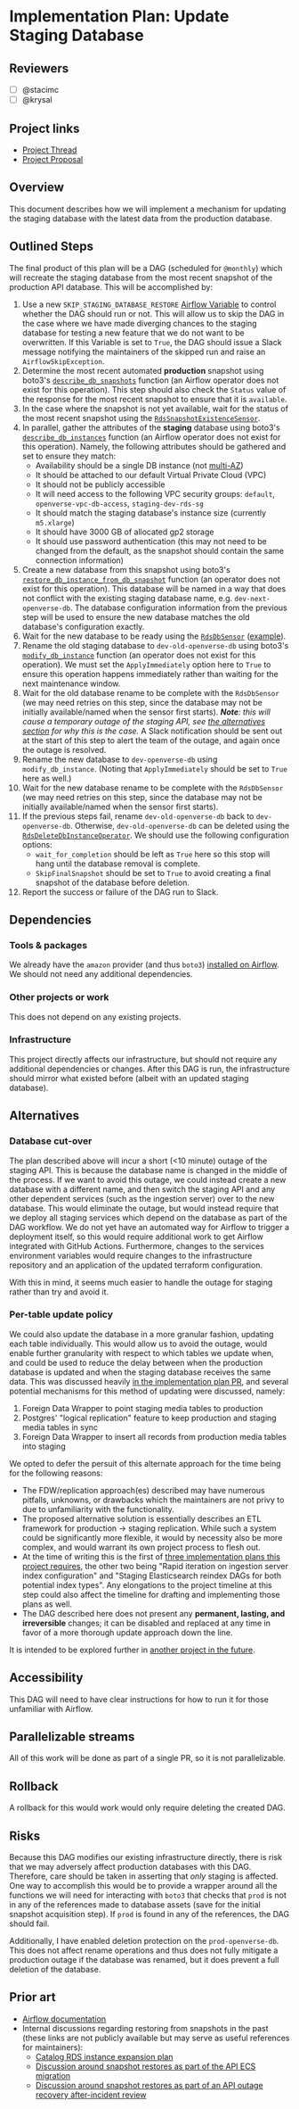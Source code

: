 # Implementation Plan: Update Staging Database

<!-- See the implementation plan guide for more information: https://github.com/WordPress/openverse/tree/19791f51c063d0979112f4b9f4eeace04c8cf5ff/docs/projects#implementation-plans-status-in-rfc -->
<!-- This template is exhaustive and may include sections which aren't relevant to your project. Feel free to remove any sections which would not be useful to have. -->

## Reviewers

<!-- Choose two people at your discretion who make sense to review this based on their existing expertise. Check in to make sure folks aren't currently reviewing more than one other proposal or RFC. -->

- [ ] @stacimc
- [ ] @krysal

## Project links

<!-- Enumerate any references to other documents/pages, including milestones and other plans -->

- [Project Thread](https://github.com/WordPress/openverse/issues/392)
- [Project Proposal](https://docs.openverse.org/projects/proposals/search_relevancy_sandbox/20230331-project_proposal_search_relevancy_sandbox.html)

## Overview

<!-- A brief one or two sentence overview of the implementation being described. -->

This document describes how we will implement a mechanism for updating the
staging database with the latest data from the production database.

## Outlined Steps

<!-- Describe the implementation step necessary for completion. -->

The final product of this plan will be a DAG (scheduled for `@monthly`) which
will recreate the staging database from the most recent snapshot of the
production API database. This will be accomplished by:

1. Use a new `SKIP_STAGING_DATABASE_RESTORE`
   [Airflow Variable](https://airflow.apache.org/docs/apache-airflow/stable/core-concepts/variables.html)
   to control whether the DAG should run or not. This will allow us to skip the
   DAG in the case where we have made diverging chances to the staging database
   for testing a new feature that we do not want to be overwritten. If this
   Variable is set to `True`, the DAG should issue a Slack message notifying the
   maintainers of the skipped run and raise an `AirflowSkipException`.
2. Determine the most recent automated **production** snapshot using boto3's
   [`describe_db_snapshots`](https://boto3.amazonaws.com/v1/documentation/api/latest/reference/services/rds/client/describe_db_snapshots.html)
   function (an Airflow operator does not exist for this operation). This step
   should also check the `Status` value of the response for the most recent
   snapshot to ensure that it is `available`.
3. In the case where the snapshot is not yet available, wait for the status of
   the most recent snapshot using the
   [`RdsSnapshotExistenceSensor`](https://airflow.apache.org/docs/apache-airflow-providers-amazon/stable/_api/airflow/providers/amazon/aws/sensors/rds/index.html#airflow.providers.amazon.aws.sensors.rds.RdsSnapshotExistenceSensor).
4. In parallel, gather the attributes of the **staging** database using boto3's
   [`describe_db_instances`](https://boto3.amazonaws.com/v1/documentation/api/latest/reference/services/rds/client/describe_db_instances.html)
   function (an Airflow operator does not exist for this operation). Namely, the
   following attributes should be gathered and set to ensure they match:
   - Availability should be a single DB instance (not
     [multi-AZ](https://docs.aws.amazon.com/fsx/latest/WindowsGuide/high-availability-multiAZ.html))
   - It should be attached to our default Virtual Private Cloud (VPC)
   - It should not be publicly accessible
   - It will need access to the following VPC security groups: `default`,
     `openverse-vpc-db-access`, `staging-dev-rds-sg`
   - It should match the staging database's instance size (currently
     `m5.xlarge`)
   - It should have 3000 GB of allocated gp2 storage
   - It should use password authentication (this may not need to be changed from
     the default, as the snapshot should contain the same connection
     information)
5. Create a new database from this snapshot using boto3's
   [`restore_db_instance_from_db_snapshot`](https://boto3.amazonaws.com/v1/documentation/api/latest/reference/services/rds/client/restore_db_instance_from_db_snapshot.html)
   function (an operator does not exist for this operation). This database will
   be named in a way that does not conflict with the existing staging database
   name, e.g. `dev-next-openverse-db`. The database configuration information
   from the previous step will be used to ensure the new database matches the
   old database's configuration exactly.
6. Wait for the new database to be ready using the
   [`RdsDbSensor`](https://airflow.apache.org/docs/apache-airflow-providers-amazon/stable/_api/airflow/providers/amazon/aws/sensors/rds/index.html#airflow.providers.amazon.aws.sensors.rds.RdsDbSensor)
   ([example](https://airflow.apache.org/docs/apache-airflow-providers-amazon/stable/operators/rds.html#howto-sensor-rdsdbsensor)).
7. Rename the old staging database to `dev-old-openverse-db` using boto3's
   [`modify_db_instance`](https://boto3.amazonaws.com/v1/documentation/api/latest/reference/services/rds/client/modify_db_instance.html)
   function (an operator does not exist for this operation). We must set the
   `ApplyImmediately` option here to `True` to ensure this operation happens
   immediately rather than waiting for the next maintenance window.
8. Wait for the old database rename to be complete with the `RdsDbSensor` (we
   may need retries on this step, since the database may not be initially
   available/named when the sensor first starts). _**Note**: this will cause a
   temporary outage of the staging API, see
   [the alternatives section](#alternatives) for why this is the case._ A Slack
   notification should be sent out at the start of this step to alert the team
   of the outage, and again once the outage is resolved.
9. Rename the new database to `dev-openverse-db` using `modify_db_instance`.
   (Noting that `ApplyImmediately` should be set to `True` here as well.)
10. Wait for the new database rename to be complete with the `RdsDbSensor` (we
    may need retries on this step, since the database may not be initially
    available/named when the sensor first starts).
11. If the previous steps fail, rename `dev-old-openverse-db` back to
    `dev-openverse-db`. Otherwise, `dev-old-openverse-db` can be deleted using
    the
    [`RdsDeleteDbInstanceOperator`](https://airflow.apache.org/docs/apache-airflow-providers-amazon/stable/_api/airflow/providers/amazon/aws/operators/rds/index.html#airflow.providers.amazon.aws.operators.rds.RdsDeleteDbInstanceOperator).
    We should use the following configuration options:
    - `wait_for_completion` should be left as `True` here so this stop will hang
      until the database removal is complete.
    - `SkipFinalSnapshot` should be set to `True` to avoid creating a final
      snapshot of the database before deletion.
12. Report the success or failure of the DAG run to Slack.

## Dependencies

### Tools & packages

<!-- Describe any tools or packages which this work might be dependent on. If multiple options are available, try to list as many as are reasonable with your own recommendation. -->

We already have the `amazon` provider (and thus `boto3`)
[installed on Airflow](https://github.com/WordPress/openverse-catalog/blob/46281fc9fda60ab2df0df6d85043565dfc51b12d/requirements_prod.txt#L5).
We should not need any additional dependencies.

### Other projects or work

<!-- Note any projects this plan is dependent on. -->

This does not depend on any existing projects.

### Infrastructure

<!-- Note any infrastructure this plan is dependent on. -->

This project directly affects our infrastructure, but should not require any
additional dependencies or changes. After this DAG is run, the infrastructure
should mirror what existed before (albeit with an updated staging database).

## Alternatives

### Database cut-over

The plan described above will incur a short (<10 minute) outage of the staging
API. This is because the database name is changed in the middle of the process.
If we want to avoid this outage, we could instead create a new database with a
different name, and then switch the staging API and any other dependent services
(such as the ingestion server) over to the new database. This would eliminate
the outage, but would instead require that we deploy all staging services which
depend on the database as part of the DAG workflow. We do not yet have an
automated way for Airflow to trigger a deployment itself, so this would require
additional work to get Airflow integrated with GitHub Actions. Furthermore,
changes to the services environment variables would require changes to the
infrastructure repository and an application of the updated terraform
configuration.

With this in mind, it seems much easier to handle the outage for staging rather
than try and avoid it.

### Per-table update policy

We could also update the database in a more granular fashion, updating each
table individually. This would allow us to avoid the outage, would enable
further granularity with respect to which tables we update when, and could be
used to reduce the delay between when the production database is updated and
when the staging database receives the same data. This was discussed heavily
[in the implementation plan PR](https://github.com/WordPress/openverse/pull/1154),
and several potential mechanisms for this method of updating were discussed,
namely:

1. Foreign Data Wrapper to point staging media tables to production
2. Postgres' "logical replication" feature to keep production and staging media
   tables in sync
3. Foreign Data Wrapper to insert all records from production media tables into
   staging

We opted to defer the persuit of this alternate approach for the time being for
the following reasons:

- The FDW/replication approach(es) described may have numerous pitfalls,
  unknowns, or drawbacks which the maintainers are not privy to due to
  unfamiliarity with the functionality.
- The proposed alternative solution is essentially describes an ETL framework
  for production -> staging replication. While such a system could be
  significantly more flexible, it would by necessity also be more complex, and
  would warrant its own project process to flesh out.
- At the time of writing this is the first of
  [three implementation plans this project requires](https://docs.openverse.org/projects/proposals/search_relevancy_sandbox/20230331-project_proposal_search_relevancy_sandbox.html#required-implementation-plans),
  the other two being "Rapid iteration on ingestion server index configuration"
  and "Staging Elasticsearch reindex DAGs for both potential index types". Any
  elongations to the project timeline at this step could also affect the
  timeline for drafting and implementing those plans as well.
- The DAG described here does not present any **permanent, lasting, and
  irreversible** changes; it can be disabled and replaced at any time in favor
  of a more thorough update approach down the line.

It is intended to be explored further in
[another project in the future](https://github.com/WordPress/openverse/issues/1874).

## Accessibility

<!-- Are there specific accessibility concerns relevant to this plan? Do you expect new UI elements that would need particular care to ensure they're implemented in an accessible way? Consider also low-spec device and slow internet accessibility, if relevant. -->

This DAG will need to have clear instructions for how to run it for those
unfamiliar with Airflow.

## Parallelizable streams

<!-- What, if any, work within this plan can be parallelized? -->

All of this work will be done as part of a single PR, so it is not
parallelizable.

## Rollback

<!-- How do we roll back this solution in the event of failure? Are there any steps that can not easily be rolled back? -->

A rollback for this would work would only require deleting the created DAG.

## Risks

<!-- What risks are we taking with this solution? Are there risks that once taken can’t be undone?-->

Because this DAG modifies our existing infrastructure directly, there is risk
that we may adversely affect production databases with this DAG. Therefore, care
should be taken in asserting that _only_ staging is affected. One way to
accomplish this would be to provide a wrapper around all the functions we will
need for interacting with `boto3` that checks that `prod` is not in any of the
references made to database assets (save for the initial snapshot acquisition
step). If `prod` is found in any of the references, the DAG should fail.

Additionally, I have enabled deletion protection on the `prod-openverse-db`.
This does not affect rename operations and thus does not fully mitigate a
production outage if the database was renamed, but it does prevent a full
deletion of the database.

## Prior art

<!-- Include links to documents and resources that you used when coming up with your solution. Credit people who have contributed to the solution that you wish to acknowledge. -->

- [Airflow documentation](https://airflow.apache.org/docs/apache-airflow-providers-amazon/stable/operators/rds.html)
- Internal discussions regarding restoring from snapshots in the past (these
  links are not publicly available but may serve as useful references for
  maintainers):
  - [Catalog RDS instance expansion plan](https://teamopenverse.wordpress.com/2023/03/27/catalog-rds-instance-storage-expansion-plan/)
  - [Discussion around snapshot restores as part of the API ECS migration](https://teamopenverse.wordpress.com/2022/07/26/api-ecs-deployment/#comment-3404)
  - [Discussion around snapshot restores as part of an API outage recovery after-incident review](https://teamopenverse.wordpress.com/2022/05/18/openverse-api-outage-2022-05-18-debrief/#comment-1066)
